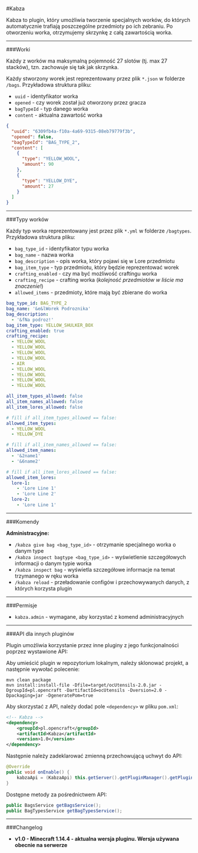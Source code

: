 #Kabza

Kabza to plugin, który umożliwia tworzenie specjalnych worków, do których automatycznie trafiają poszczególne przedmioty po ich zebraniu.
Po otworzeniu worka, otrzymujemy skrzynkę z całą zawartością worka.


-----------------------
###Worki

Każdy z worków ma maksymalną pojemność 27 slotów (tj. max 27 stacków), tzn. zachowuje się tak jak skrzynka.

Każdy stworzony worek jest reprezentowany przez plik `*.json` w folderze `/bags`. Przykładowa struktura pliku:

* `uuid` - identyfikator worka
* `opened` - czy worek został już otworzony przez gracza
* `bagTypeId` - typ danego worka
* `content` - aktualna zawartość worka

```json
{
  "uuid": "6309fb4a-f10a-4a69-9315-08eb79779f3b",
  "opened": false,
  "bagTypeId": "BAG_TYPE_2",
  "content": [
    {
      "type": "YELLOW_WOOL",
      "amount": 90
    },
    {
      "type": "YELLOW_DYE",
      "amount": 27
    }
  ]
}
```


-----------------------
###Typy worków

Każdy typ worka reprezentowany jest przez plik `*.yml` w folderze `/bagtypes`. Przykładowa struktura pliku:

* `bag_type_id` - identyfikator typu worka
* `bag_name` - nazwa worka
* `bag_description` - opis worka, który pojawi się w Lore przedmiotu
* `bag_item_type` - typ przedmiotu, który będzie reprezentować worek
* `crafting_enabled` - czy ma być możliwość craftingu worka
* `crafting_recipe` - crafting worka (_kolejność przedmiotów w liście ma znaczenie!_)
* `allowed_items` - przedmioty, które mają być zbierane do worka

```yaml
bag_type_id: BAG_TYPE_2
bag_name: '&e&lWorek Podroznika'
bag_description:
  - '&fNa podroz!'
bag_item_type: YELLOW_SHULKER_BOX
crafting_enabled: true
crafting_recipe:
  - YELLOW_WOOL
  - YELLOW_WOOL
  - YELLOW_WOOL
  - YELLOW_WOOL
  - AIR
  - YELLOW_WOOL
  - YELLOW_WOOL
  - YELLOW_WOOL
  - YELLOW_WOOL

all_item_types_allowed: false
all_item_names_allowed: false
all_item_lores_allowed: false

# fill if all_item_types_allowed == false:
allowed_item_types:
  - YELLOW_WOOL
  - YELLOW_DYE

# fill if all_item_names_allowed == false:
allowed_item_names:
  - '&2name1'
  - '&6name2'

# fill if all_item_lores_allowed == false:
allowed_item_lores:
  lore-1:
    - 'Lore Line 1'
    - 'Lore Line 2'
  lore-2:
    - 'Lore Line 1'
```

-----------------------
###Komendy

**Administracyjne:**

*  `/kabza give bag <bag_type_id>` - otrzymanie specjalnego worka o danym type
*  `/kabza inspect bagtype <bag_type_id>` - wyświetlenie szczegółowych informacji o danym typie worka
*  `/kabza inspect bag` - wyświetla szczegółowe informacje na temat trzymanego w ręku worka
*  `/kabza reload` - przeładowanie configów i przechowywanych danych, z których korzysta plugin


-----------------------
###Permisje

* `kabza.admin` - wymagane, aby korzystać z komend administracyjnych


-----------------------
###API dla innych pluginów

Plugin umożliwia korzystanie przez inne pluginy z jego funkcjonalności poprzez wystawione API:

Aby umieścić plugin w repozytorium lokalnym, należy sklonować projekt, a następnie wywołać polecenie:

```text
mvn clean package
mvn install:install-file -Dfile=target/ocUtensils-2.0.jar -DgroupId=pl.opencraft -DartifactId=ocUtensils -Dversion=2.0 -Dpackaging=jar -DgeneratePom=true
```

Aby skorzystać z API, należy dodać pole `<dependency>` w pliku `pom.xml`:

```xml
<!-- Kabza -->
<dependency>
    <groupId>pl.opencraft</groupId>
    <artifactId>Kabza</artifactId>
    <version>1.0</version>
</dependency>
```

Następnie należy zadeklarować zmienną przechowującą uchwyt do API:

```java
@Override
public void onEnable() {
    kabzaApi = (KabzaApi) this.getServer().getPluginManager().getPlugin("Kabza");
}
``` 

Dostępne metody za pośrednictwem API:

```java
public BagsService getBagsService();
public BagTypesService getBagTypesService();
```


-----------------------
###Changelog

* **v1.0 - Minecraft 1.14.4 - aktualna wersja pluginu. Wersja używana obecnie na serwerze**